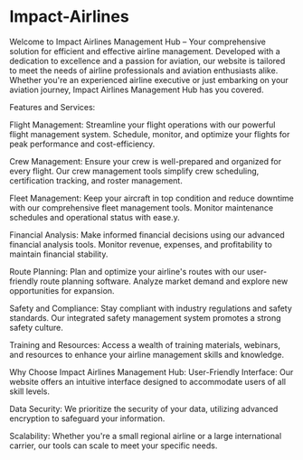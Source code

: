 # Impact-Airlines
Welcome to Impact Airlines Management Hub – Your comprehensive solution for efficient and effective airline management. Developed with a dedication to excellence and a passion for aviation,
our website is tailored to meet the needs of airline professionals and aviation enthusiasts alike. Whether you're an experienced airline executive or just embarking on your aviation journey,
Impact Airlines Management Hub has you covered.

Features and Services:

Flight Management: Streamline your flight operations with our powerful flight management system. Schedule, monitor, and optimize your flights for peak performance and cost-efficiency.

Crew Management: Ensure your crew is well-prepared and organized for every flight. Our crew management tools simplify crew scheduling, certification tracking, and roster management.

Fleet Management: Keep your aircraft in top condition and reduce downtime with our comprehensive fleet management tools. Monitor maintenance schedules and operational status with ease.y.

Financial Analysis: Make informed financial decisions using our advanced financial analysis tools. Monitor revenue, expenses, and profitability to maintain financial stability.

Route Planning: Plan and optimize your airline's routes with our user-friendly route planning software. Analyze market demand and explore new opportunities for expansion.

Safety and Compliance: Stay compliant with industry regulations and safety standards. Our integrated safety management system promotes a strong safety culture.

Training and Resources: Access a wealth of training materials, webinars, and resources to enhance your airline management skills and knowledge.

Why Choose Impact Airlines Management Hub:
User-Friendly Interface: Our website offers an intuitive interface designed to accommodate users of all skill levels.

Data Security: We prioritize the security of your data, utilizing advanced encryption to safeguard your information.

Scalability: Whether you're a small regional airline or a large international carrier, our tools can scale to meet your specific needs.
